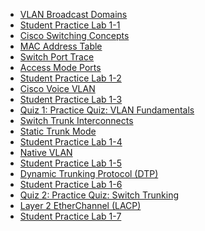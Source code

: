 - [VLAN Broadcast Domains]()
- [Student Practice Lab 1-1]()
- [Cisco Switching Concepts]()
- [MAC Address Table]()
- [Switch Port Trace]()
- [Access Mode Ports]()
- [Student Practice Lab 1-2]()
- [Cisco Voice VLAN]()
- [Student Practice Lab 1-3]()
- [Quiz 1: Practice Quiz: VLAN Fundamentals]()
- [Switch Trunk Interconnects]()
- [Static Trunk Mode]()
- [Student Practice Lab 1-4]()
- [Native VLAN]()
- [Student Practice Lab 1-5]()
- [Dynamic Trunking Protocol (DTP)]()
- [Student Practice Lab 1-6]()
- [Quiz 2: Practice Quiz: Switch Trunking]()
- [Layer 2 EtherChannel (LACP)]()
- [Student Practice Lab 1-7]()
